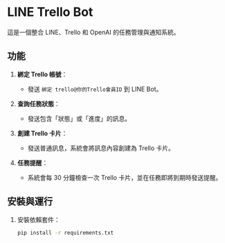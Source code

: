 # LINE Trello Bot

這是一個整合 LINE、Trello 和 OpenAI 的任務管理與通知系統。

## 功能

1. **綁定 Trello 帳號**：
   - 發送 `綁定 trello@你的Trello會員ID` 到 LINE Bot。

2. **查詢任務狀態**：
   - 發送包含「狀態」或「進度」的訊息。

3. **創建 Trello 卡片**：
   - 發送普通訊息，系統會將訊息內容創建為 Trello 卡片。

4. **任務提醒**：
   - 系統會每 30 分鐘檢查一次 Trello 卡片，並在任務即將到期時發送提醒。

## 安裝與運行

1. 安裝依賴套件：
   ```bash
   pip install -r requirements.txt